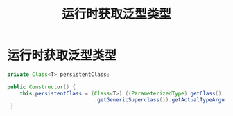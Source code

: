﻿---
title: 运行时获取泛型类型
---
运行时获取泛型类型
==========


```java
private Class<T> persistentClass;

public Constructor() {
    this.persistentClass = (Class<T>) ((ParameterizedType) getClass()
                            .getGenericSuperclass()).getActualTypeArguments()[0];
 }
 
 ```